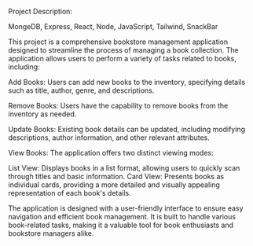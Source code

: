 Project Description:

MongeDB, Express, React, Node, JavaScript, Tailwind, SnackBar 


This project is a comprehensive bookstore management application designed to streamline the process of managing a book collection. The application allows users to perform a variety of tasks related to books, including:

 Add Books: Users can add new books to the inventory, specifying details such as title, author, genre, and descriptions.

 Remove Books: Users have the capability to remove books from the inventory as needed.

 Update Books: Existing book details can be updated, including modifying descriptions, author information, and other relevant attributes.


 View Books: The application offers two distinct viewing modes:

 List View: Displays books in a list format, allowing users to quickly scan through titles and basic information.
 Card View: Presents books as individual cards, providing a more detailed and visually appealing representation of each book's details.

The application is designed with a user-friendly interface to ensure easy navigation and efficient book management. It is built to handle various book-related tasks, making it a valuable tool for book enthusiasts and bookstore managers alike.